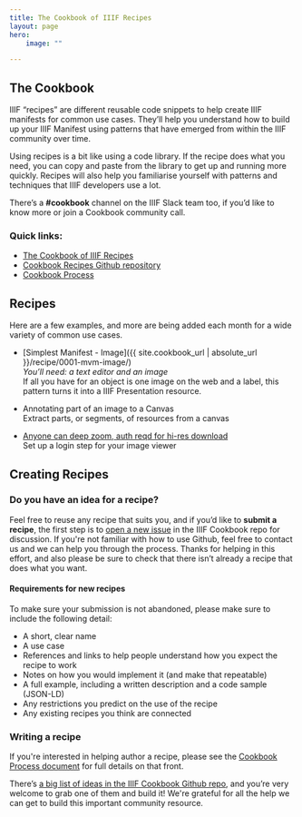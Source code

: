 ```yaml
---
title: The Cookbook of IIIF Recipes
layout: page
hero:
    image: ""

---
```


## The Cookbook

IIIF “recipes” are different reusable code snippets to help create IIIF manifests for common use cases. They’ll help you understand how to build up your IIIF Manifest using patterns that have emerged from within the IIIF community over time.

Using recipes is a bit like using a code library. If the recipe does what you need, you can copy and paste from the library to get up and running more quickly. Recipes will also help you familiarise yourself with patterns and techniques that IIIF developers use a lot.

There’s a **#cookbook** channel on the IIIF Slack team too, if you’d like to know more or join a Cookbook community call.

### Quick links:

- [The Cookbook of IIIF Recipes](https://iiif.io/api/cookbook/) 
- [Cookbook Recipes Github repository](https://github.com/IIIF/cookbook-recipes/issues)
- [Cookbook Process](https://iiif.io/api/cookbook/recipe/)


## Recipes

Here are a few examples, and more are being added each month for a wide variety of common use cases. 

*   [Simplest Manifest - Image]({{ site.cookbook_url | absolute_url }}/recipe/0001-mvm-image/) \
_You’ll need: a text editor and an image_ \
If all you have for an object is one image on the web and a label, this pattern turns it into a IIIF Presentation resource.

*   Annotating part of an image to a Canvas  \
Extract parts, or segments, of resources from a canvas
*   [Anyone can deep zoom, auth reqd for hi-res download](https://digirati-co-uk.github.io/iiif-auth-client/?image=https://iiifauth.digtest.co.uk/img/11_kitty_joyner.jpg/info.json) \
Set up a login step for your image viewer

## Creating Recipes

### Do you have an idea for a recipe?

Feel free to reuse any recipe that suits you, and if you’d like to **submit a recipe**, the first step is to [open a new issue](https://github.com/IIIF/cookbook-recipes/issues/new/choose) in the IIIF Cookbook repo for discussion. If you're not familiar with how to use Github, feel free to contact us and we can help you through the process. Thanks for helping in this effort, and also please be sure to check that there isn’t already a recipe that does what you want.

#### Requirements for new recipes 

To make sure your submission is not abandoned, please make sure to include the following detail: 

*   A short, clear name
*   A use case
*   References and links to help people understand how you expect the recipe to work
*   Notes on how you would implement it (and make that repeatable)
*   A full example, including a written description and a code sample (JSON-LD)
*   Any restrictions you predict on the use of the recipe
*   Any existing recipes you think are connected


### Writing a recipe

If you're interested in helping author a recipe, please see the [Cookbook Process document](https://iiif.io/api/cookbook/recipe/) for full details on that front.

There’s [a big list of ideas in the IIIF Cookbook Github repo](https://github.com/IIIF/cookbook-recipes/issues), and you’re very welcome to grab one of them and build it! We're grateful for all the help we can get to build this important community resource. 


